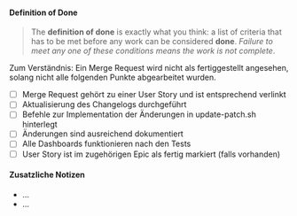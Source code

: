 #### Definition of Done

>The **definition of done** is exactly what you think: a list of criteria that has to be met before any work can be considered **done**. _Failure to meet any one of these conditions means the work is not complete_.

Zum Verständnis: Ein Merge Request wird nicht als fertiggestellt angesehen, solang nicht alle folgenden Punkte abgearbeitet wurden.
* [ ] Merge Request gehört zu einer User Story und ist entsprechend verlinkt
* [ ] Aktualisierung des Changelogs durchgeführt
* [ ] Befehle zur Implementation der Änderungen in update-patch.sh hinterlegt
* [ ] Änderungen sind ausreichend dokumentiert
* [ ] Alle Dashboards funktionieren nach den Tests
* [ ] User Story ist im zugehörigen Epic als fertig markiert (falls vorhanden)

#### Zusatzliche Notizen
* ...
* ...

